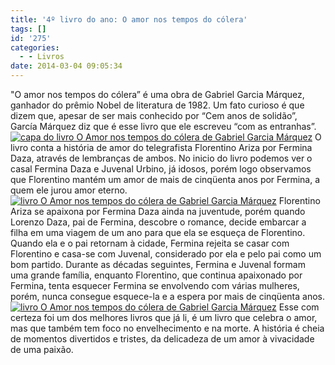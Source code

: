 ```yaml
---
title: '4º livro do ano: O amor nos tempos do cólera'
tags: []
id: '275'
categories:
  - - Livros
date: 2014-03-04 09:05:34
---
```


"O amor nos tempos do cólera” é uma obra de Gabriel Garcia Márquez, ganhador do prêmio Nobel de literatura de 1982. Um fato curioso é que dizem que, apesar de ser mais conhecido por “Cem anos de solidão”, García Márquez diz que é esse livro que ele escreveu “com as entranhas”. [![capa do livro O Amor nos tempos do cólera de Gabriel Garcia Márquez](http://162.243.62.160/wp-content/uploads/2014/03/dsc02267.jpg?w=650)](http://162.243.62.160/wp-content/uploads/2014/03/dsc02267.jpg) O livro conta a história de amor do telegrafista Florentino Ariza por Fermina Daza, através de lembranças de ambos. No inicio do livro podemos ver o casal Fermina Daza e Juvenal Urbino, já idosos, porém logo observamos que Florentino mantém um amor de mais de cinqüenta anos por Fermina, a quem ele jurou amor eterno. [![livro O Amor nos tempos do cólera de Gabriel Garcia Márquez](http://162.243.62.160/wp-content/uploads/2014/03/dsc02265.jpg?w=650)](http://162.243.62.160/wp-content/uploads/2014/03/dsc02265.jpg) Florentino Ariza se apaixona por Fermina Daza ainda na juventude, porém quando Lorenzo Daza, pai de Fermina, descobre o romance, decide embarcar a filha em uma viagem de um ano para que ela se esqueça de Florentino. Quando ela e o pai retornam à cidade, Fermina rejeita se casar com Florentino e casa-se com Juvenal, considerado por ela e pelo pai como um bom partido. Durante as décadas seguintes, Fermina e Juvenal formam uma grande família, enquanto Florentino, que continua apaixonado por Fermina, tenta esquecer Fermina se envolvendo com várias mulheres, porém, nunca consegue esquece-la e a espera por mais de cinqüenta anos. [![livro O Amor nos tempos do cólera de Gabriel Garcia Márquez](http://162.243.62.160/wp-content/uploads/2014/03/dsc02266.jpg?w=650)](http://162.243.62.160/wp-content/uploads/2014/03/dsc02266.jpg) Esse com certeza foi um dos melhores livros que já li, é um livro que celebra o amor, mas que também tem foco no envelhecimento e na morte. A história é cheia de momentos divertidos e tristes, da delicadeza de um amor à vivacidade de uma paixão.

